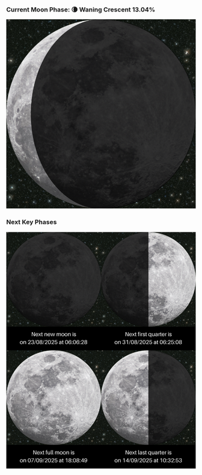 ### Current Moon Phase: 🌘 Waning Crescent 13.04%
![Moon Phase](moonphase.png)
### Next Key Phases
![Gallery](gallery.png)